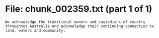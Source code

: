 ﻿# File: chunk_002359.txt (part 1 of 1)
```
We acknowledge the traditional owners and custodians of country throughout Australia and acknowledge their continuing connection to land, waters and community.
```

